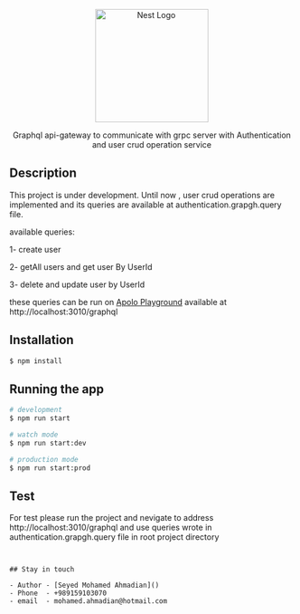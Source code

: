 <p align="center">
  <a href="http://nestjs.com/" target="blank"><img src="https://nestjs.com/img/logo-small.svg" width="200" alt="Nest Logo" /></a>
</p>

[circleci-image]: https://img.shields.io/circleci/build/github/nestjs/nest/master?token=abc123def456
[circleci-url]: https://circleci.com/gh/nestjs/nest

  <p align="center"> Graphql api-gateway to communicate with grpc server with Authentication and user crud operation service 
    <p align="center">

## Description

This project is under development. Until now , user crud operations are implemented and its queries are available at authentication.grapgh.query file.

available queries:

1- create user

2- getAll users and get user By UserId

3- delete and update user by UserId


these queries can be run on [Apolo Playground](http://localhost:3010/graphql) available at http://localhost:3010/graphql


## Installation

```bash
$ npm install
```

## Running the app

```bash
# development
$ npm run start

# watch mode
$ npm run start:dev

# production mode
$ npm run start:prod
```

## Test

For test please run the project and nevigate to address http://localhost:3010/graphql and use queries wrote in authentication.grapgh.query file in root project directory
```


## Stay in touch

- Author - [Seyed Mohamed Ahmadian]()
- Phone  - +989159103070
- email  - mohamed.ahmadian@hotmail.com
